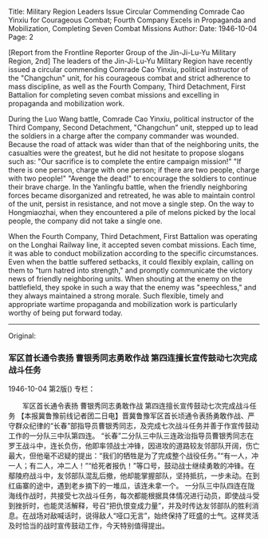 Title: Military Region Leaders Issue Circular Commending Comrade Cao Yinxiu for Courageous Combat; Fourth Company Excels in Propaganda and Mobilization, Completing Seven Combat Missions
Author:
Date: 1946-10-04
Page: 2

[Report from the Frontline Reporter Group of the Jin-Ji-Lu-Yu Military Region, 2nd] The leaders of the Jin-Ji-Lu-Yu Military Region have recently issued a circular commending Comrade Cao Yinxiu, political instructor of the "Changchun" unit, for his courageous combat and strict adherence to mass discipline, as well as the Fourth Company, Third Detachment, First Battalion for completing seven combat missions and excelling in propaganda and mobilization work.

During the Luo Wang battle, Comrade Cao Yinxiu, political instructor of the Third Company, Second Detachment, "Changchun" unit, stepped up to lead the soldiers in a charge after the company commander was wounded. Because the road of attack was wider than that of the neighboring units, the casualties were the greatest, but he did not hesitate to propose slogans such as: "Our sacrifice is to complete the entire campaign mission!" "If there is one person, charge with one person; if there are two people, charge with two people!" "Avenge the dead!" to encourage the soldiers to continue their brave charge. In the Yanlingfu battle, when the friendly neighboring forces became disorganized and retreated, he was able to maintain control of the unit, persist in resistance, and not move a single step. On the way to Hongmiaozhai, when they encountered a pile of melons picked by the local people, the company did not take a single one.

When the Fourth Company, Third Detachment, First Battalion was operating on the Longhai Railway line, it accepted seven combat missions. Each time, it was able to conduct mobilization according to the specific circumstances. Even when the battle suffered setbacks, it could flexibly explain, calling on them to "turn hatred into strength," and promptly communicate the victory news of friendly neighboring units. When shouting at the enemy on the battlefield, they spoke in such a way that the enemy was "speechless," and they always maintained a strong morale. Such flexible, timely and appropriate wartime propaganda and mobilization work is particularly worthy of being put forward today.



<hr /> 

Original: 


### 军区首长通令表扬  曹银秀同志勇敢作战  第四连擅长宣传鼓动七次完成战斗任务

1946-10-04
第2版()
专栏：

　　军区首长通令表扬
    曹银秀同志勇敢作战
    第四连擅长宣传鼓动七次完成战斗任务
    【本报冀鲁豫前线记者团二日电】晋冀鲁豫军区首长顷通令表扬勇敢作战、严守群众纪律的“长春”部指导员曹银秀同志，及完成七次战斗任务并善于作宣传鼓动工作的一分队三中队第四连。
    “长春”二分队三中队三连政治指导员曹银秀同志在罗王战斗中，连长负伤，他即率领战士冲锋，因进攻的道路较友邻部队开阔，伤亡最大，但他毫不迟疑的提出：“我们的牺牲是为了完成整个战役任务。”“有一人，冲一人；有二人，冲二人！”“给死者报仇！”等口号，鼓动战士继续勇敢的冲锋。在鄢陵府战斗中，友邻部队混乱后撤，他却能掌握部队，坚持抵抗，一步未动。在到红庙寨的途中，遇到老乡摘下的一堆瓜，该连未拿一个。
    一分队三中队四连在陇海线作战时，共接受七次战斗任务，每次都能根据具体情况进行动员，即使战斗受到挫折时，也能灵活解释，号召“把仇恨变成力量”，并及时传达友邻部队的胜利消息。在战场对敌喊话时，说得敌人“哑口无言”，始终保持了旺盛的士气。这样灵活及时恰当的战时宣传鼓动工作，今天特别值得提出。
